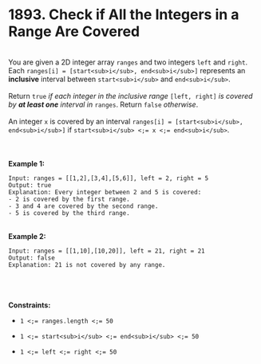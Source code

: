 # 1893. Check if All the Integers in a Range Are Covered

<br />You are given a 2D integer array `ranges` and two integers `left` and `right`. Each `ranges[i] = [start<sub>i</sub>, end<sub>i</sub>]` represents an **inclusive** interval between `start<sub>i</sub>` and `end<sub>i</sub>`.<br />
<br />Return `true` <em>if each integer in the inclusive range</em> `[left, right]` <em>is covered by **at least one** interval in</em> `ranges`. Return `false` <em>otherwise</em>.<br />
<br />An integer `x` is covered by an interval `ranges[i] = [start<sub>i</sub>, end<sub>i</sub>]` if `start<sub>i</sub> <;= x <;= end<sub>i</sub>`.<br />
<br /> <br />
<br />**Example 1:**<br />
```
Input: ranges = [[1,2],[3,4],[5,6]], left = 2, right = 5
Output: true
Explanation: Every integer between 2 and 5 is covered:
- 2 is covered by the first range.
- 3 and 4 are covered by the second range.
- 5 is covered by the third range.
```
<br />**Example 2:**<br />
```
Input: ranges = [[1,10],[10,20]], left = 21, right = 21
Output: false
Explanation: 21 is not covered by any range.
```
<br /> <br />
<br />**Constraints:**<br />

* `1 <;= ranges.length <;= 50`

* `1 <;= start<sub>i</sub> <;= end<sub>i</sub> <;= 50`

* `1 <;= left <;= right <;= 50`